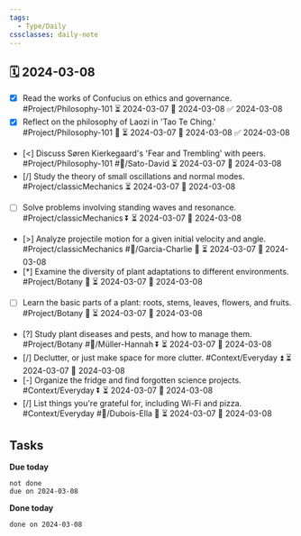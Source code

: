 ```yaml
---
tags:
  - Type/Daily
cssclasses: daily-note
---
```


## 🗓️ 2024-03-08

- [x] Read the works of Confucius on ethics and governance. #Project/Philosophy-101 ⏳ 2024-03-07 📅 2024-03-08 ✅ 2024-03-08
- [x] Reflect on the philosophy of Laozi in 'Tao Te Ching.' #Project/Philosophy-101 🔼 ⏳ 2024-03-07 📅 2024-03-08 ✅ 2024-03-08
- [<] Discuss Søren Kierkegaard's 'Fear and Trembling' with peers. #Project/Philosophy-101 #👤/Sato-David ⏳ 2024-03-07 📅 2024-03-08
- [/] Study the theory of small oscillations and normal modes. #Project/classicMechanics ⏳ 2024-03-07 📅 2024-03-08
- [ ] Solve problems involving standing waves and resonance. #Project/classicMechanics ⏬ ⏳ 2024-03-07 📅 2024-03-08
- [>] Analyze projectile motion for a given initial velocity and angle. #Project/classicMechanics #👤/Garcia-Charlie 🔺 ⏳ 2024-03-07 📅 2024-03-08
- [*] Examine the diversity of plant adaptations to different environments. #Project/Botany 🔺 ⏳ 2024-03-07 📅 2024-03-08
- [ ] Learn the basic parts of a plant: roots, stems, leaves, flowers, and fruits. #Project/Botany 🔽 ⏳ 2024-03-07 📅 2024-03-08
- [?] Study plant diseases and pests, and how to manage them. #Project/Botany #👤/Müller-Hannah ⏬ ⏳ 2024-03-07 📅 2024-03-08
- [/] Declutter, or just make space for more clutter. #Context/Everyday ⏫ ⏳ 2024-03-07 📅 2024-03-08
- [-] Organize the fridge and find forgotten science projects. #Context/Everyday ⏬ ⏳ 2024-03-07 📅 2024-03-08
- [/] List things you're grateful for, including Wi-Fi and pizza. #Context/Everyday #👤/Dubois-Ella 🔽 ⏳ 2024-03-07 📅 2024-03-08

## Tasks

**Due today**

```tasks
not done
due on 2024-03-08
```

**Done today**

```tasks
done on 2024-03-08
```
            
